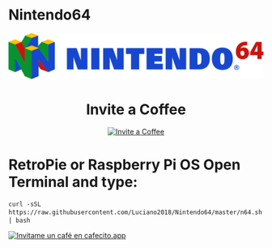 # Nintendo64

![GitHub Logo N64](/media/images/n64.svg)

<h1 align="center"> Invite a Coffee</h1>

<p align="center">
<a href="https://www.paypal.com/paypalme/RaspberryPiBsAs">
<img src="https://raw.githubusercontent.com/Luciano2018/MiPiTV/master/Paypal_2014_logo.png" alt="Invite a Coffee" width="40" height="50">
</a>
</p>

# RetroPie or Raspberry Pi OS Open Terminal and type:
```
curl -sSL https://raw.githubusercontent.com/Luciano2018/Nintendo64/master/n64.sh | bash
```

[![Invitame un café en cafecito.app](https://cdn.cafecito.app/imgs/buttons/button_6.svg)](https://cafecito.app/lucianoraspberrypi)
